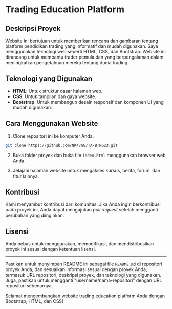 # Trading Education Platform

## Deskripsi Proyek

Website ini bertujuan untuk memberikan rencana dan gambaran tentang platform pendidikan trading yang informatif dan mudah digunakan. Saya menggunakan teknologi web seperti HTML, CSS, dan Bootstrap. Website ini dirancang untuk membantu trader pemula dan yang berpengalaman dalam meningkatkan pengetahuan mereka tentang dunia trading.

## Teknologi yang Digunakan

- **HTML**: Untuk struktur dasar halaman web.
- **CSS**: Untuk tampilan dan gaya website.
- **Bootstrap**: Untuk membangun desain responsif dan komponen UI yang mudah digunakan.

## Cara Menggunakan Website

1. Clone repositori ini ke komputer Anda.

```bash
git clone https://github.com/NK47GG/TA-BTNG23.git
```

2. Buka folder proyek dan buka file `index.html` menggunakan browser web Anda.

3. Jelajahi halaman website untuk mengakses kursus, berita, forum, dan fitur lainnya.

## Kontribusi

Kami menyambut kontribusi dari komunitas. Jika Anda ingin berkontribusi pada proyek ini, Anda dapat mengajukan _pull request_ setelah mengganti perubahan yang diinginkan.

## Lisensi

Anda bebas untuk menggunakan, memodifikasi, dan mendistribusikan proyek ini sesuai dengan ketentuan lisensi.

---

Pastikan untuk menyimpan README ini sebagai file `README.md` di repositori proyek Anda, dan sesuaikan informasi sesuai dengan proyek Anda, termasuk URL repositori, deskripsi proyek, dan teknologi yang digunakan. Juga, pastikan untuk mengganti "username/nama-repositori" dengan URL repositori sebenarnya.

Selamat mengembangkan website trading education platform Anda dengan Bootstrap, HTML, dan CSS!
